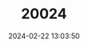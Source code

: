 ---
title: "20024"
category: "Sciurus variegatoides"
draft: false
date: 2024-02-22 13:03:50
languages:
  English: ["Variegated Squirrel"]
---